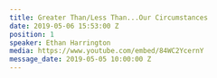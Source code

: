 ```yaml
---
title: Greater Than/Less Than...Our Circumstances
date: 2019-05-06 15:53:00 Z
position: 1
speaker: Ethan Harrington
media: https://www.youtube.com/embed/84WC2YcernY
message_date: 2019-05-05 10:00:00 Z
---
```


